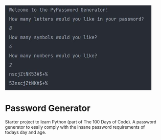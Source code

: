 ![Password Generator](password.jpg "Password Generator")
# Password Generator
Starter project to learn Python (part of The 100 Days of Code). A password generator to esaily comply with the insane password requirements of todays day and age.
